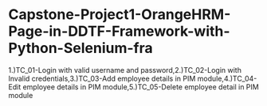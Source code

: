 # Capstone-Project1-OrangeHRM-Page-in-DDTF-Framework-with-Python-Selenium-fra
1.)TC_01-Login with valid username and password,2.)TC_02-Login with Invalid credentials,3.)TC_03-Add employee details in PIM module,4.)TC_04-Edit employee details in PIM module,5.)TC_05-Delete employee detail in PIM module
